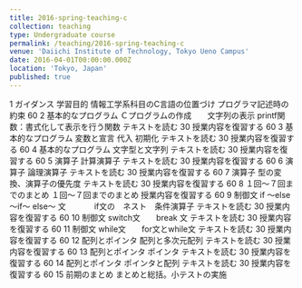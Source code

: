 ```yaml
---
title: 2016-spring-teaching-c
collection: teaching
type: Undergraduate course
permalink: /teaching/2016-spring-teaching-c
venue: 'Daiichi Institute of Technology, Tokyo Ueno Campus'
date: 2016-04-01T00:00:00.000Z
location: 'Tokyo, Japan'
published: true
---
```


1		ガイダンス 学習目的	情報工学系科目のC言語の位置づけ	プログラマ記述時の約束				60
2		基本的なプログラム	Ｃプログラムの作成　　文字列の表示	printf関数：書式化して表示を行う関数	テキストを読む	30	授業内容を復習する	60
3		基本的なプログラム	変数と宣言 代入 初期化		テキストを読む	30	授業内容を復習する	60
4		基本的なプログラム	文字型と文字列		テキストを読む	30	授業内容を復習する	60
5		演算子	計算演算子		テキストを読む	30	授業内容を復習する	60
6		演算子	論理演算子		テキストを読む	30	授業内容を復習する	60
7		演算子	型の変換、演算子の優先度		テキストを読む	30	授業内容を復習する	60
8		１回～７回までのまとめ	１回～７回までのまとめ				授業内容を復習する	60
9		制御文	if ～else～if～ else～ 文 　　　 if文の　ネスト　条件演算子		テキストを読む	30	授業内容を復習する	60
10		制御文	switch文　　break 文		テキストを読む	30	授業内容を復習する	60
11		制御文	while文　　for文とwhile文		テキストを読む	30	授業内容を復習する	60
12		配列とポインタ	配列と多次元配列		テキストを読む	30	授業内容を復習する	60
13		配列とポインタ	ポインタ		テキストを読む	30	授業内容を復習する	60
14		配列とポインタ	ポインタと配列		テキストを読む	30	授業内容を復習する	60
15		前期のまとめ	まとめと総括。小テストの実施					